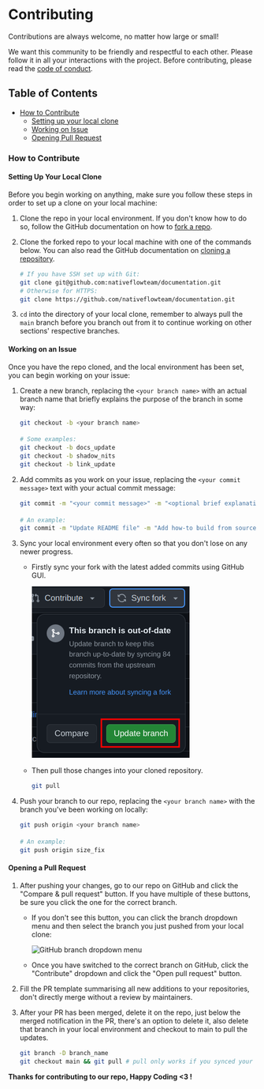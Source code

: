 # Contributing

Contributions are always welcome, no matter how large or small!

We want this community to be friendly and respectful to each other. Please follow it in all your interactions with the project. Before contributing, please read the [code of conduct](./CODE_OF_CONDUCT.md).

## Table of Contents

- [How to Contribute](#how-to-contribute)
  - [Setting up your local clone](#setting-up-your-local-clone)
  - [Working on Issue](#working-on-an-issue)
  - [Opening Pull Request](#opening-a-pull-request)

### How to Contribute

#### Setting Up Your Local Clone

Before you begin working on anything, make sure you follow these steps in order to set up a clone on your local machine:

1. Clone the repo in your local environment. If you don't know how to do so, follow the GitHub documentation on how to [fork a repo](https://docs.github.com/en/get-started/quickstart/fork-a-repo).

2. Clone the forked repo to your local machine with one of the commands below. You can also read the GitHub documentation on [cloning a repository](https://docs.github.com/en/repositories/creating-and-managing-repositories/cloning-a-repository).

    ```bash
    # If you have SSH set up with Git:
    git clone git@github.com:nativeflowteam/documentation.git
    # Otherwise for HTTPS:
    git clone https://github.com/nativeflowteam/documentation.git
    ```

3. `cd` into the directory of your local clone, remember to always pull the `main` branch before you branch out from it to continue working on other sections' respective branches.

#### Working on an Issue

Once you have the repo cloned, and the local environment has been set, you can begin working on your issue:

1. Create a new branch, replacing the `<your branch name>` with an actual branch name that briefly explains the purpose of the branch in some way:

    ```bash
    git checkout -b <your branch name>

    # Some examples:
    git checkout -b docs_update
    git checkout -b shadow_nits
    git checkout -b link_update
    ```

2. Add commits as you work on your issue, replacing the `<your commit message>` text with your actual commit message:

   ```bash
   git commit -m "<your commit message>" -m "<optional brief explanation about your commit>"

   # An example:
   git commit -m "Update README file" -m "Add how-to build from source"
   ```

3. Sync your local environment every often so that you don't lose on any newer progress.
    - Firstly sync your fork with the latest added commits using GitHub GUI.

      ![update-pulls](./assets/update-branch.png)

    - Then pull those changes into your cloned repository.

        ```bash
        git pull
        ```

4. Push your branch to our repo, replacing the `<your branch name>` with the branch you've been working on locally:

    ```bash
    git push origin <your branch name>

    # An example:
    git push origin size_fix
    ```

#### Opening a Pull Request

1. After pushing your changes, go to our repo on GitHub and click the "Compare & pull request" button. If you have multiple of these buttons, be sure you click the one for the correct branch.
   - If you don't see this button, you can click the branch dropdown menu and then select the branch you just pushed from your local clone:

      ![GitHub branch dropdown menu](./assets/main-branch.png)
   - Once you have switched to the correct branch on GitHub, click the "Contribute" dropdown and click the "Open pull request" button.

2. Fill the PR template summarising all new additions to your repositories, don't directly merge without a review by maintainers.

3. After your PR has been merged, delete it on the repo, just below the merged notification in the PR, there's an option to delete it, also delete that branch in your local environment and checkout to main to pull the updates.

    ```bash
    git branch -D branch_name
    git checkout main && git pull # pull only works if you synced your fork with main repo
    ```

**Thanks for contributing to our repo, Happy Coding <3 !**
